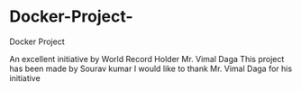 # Docker-Project-
Docker Project

An excellent initiative by World Record Holder Mr. Vimal Daga
This project has been made by Sourav kumar 
I would like to thank Mr. Vimal Daga for his initiative 

